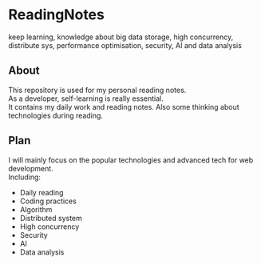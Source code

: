 # ReadingNotes
keep learning, knowledge about big data storage, high concurrency, distribute sys, performance optimisation, security, AI and data analysis 

## About

This repository is used for my personal reading notes.  
As a developer, self-learning is really essential.  
It contains my daily work and reading notes. 
Also some thinking about technologies during reading.

## Plan

I will mainly focus on the popular technologies and advanced tech for web development.  
Including:
* Daily reading
* Coding practices
* Algorithm
* Distributed system
* High concurrency
* Security
* AI
* Data analysis
